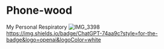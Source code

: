 # Phone-wood
My Personal Respiratory 
![IMG_3398](https://github.com/phine-wood/Phone-wood/assets/96874867/dfd7f969-143d-44dd-8f39-02d89b0797cd)
https://img.shields.io/badge/ChatGPT-74aa9c?style=for-the-badge&logo=openai&logoColor=white